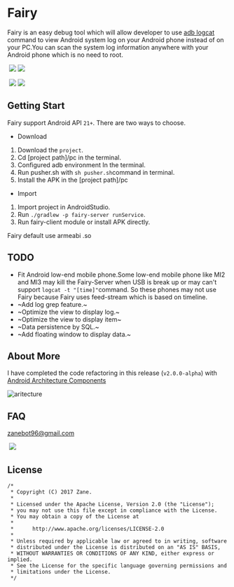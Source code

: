 # Fairy

Fairy is an easy debug tool which will allow developer to use [adb logcat](https://developer.android.com/studio/command-line/logcat.html?hl=zh-cn#outputFormat) command to view Android system log on your Android phone instead of on your PC.You can scan the system log information anywhere with your Android phone which is no need to root.

​                          ![](/screenshot/Screenshot_1.png)              ![](/screenshot/Screenshot_2.png)

​                         ![](/screenshot/Screenshot_3.png)              ![](/screenshot/Screenshot_4.png)

## Getting Start

Fairy support Android API `21+`. There are two ways to choose.

+ Download

1. Download the `project`.
2. Cd [project path]/pc in the terminal.
3. Configured adb environment In the terminal.
4. Run pusher.sh with `sh pusher.sh`command in terminal.
5. Install the APK in the [project path]/pc

+ Import

1. Import project in AndroidStudio.
2. Run `./gradlew -p fairy-server runService`.
3. Run fairy-client module or install APK directly.

Fairy default use armeabi .so

## TODO

- Fit Android low-end mobile phone.Some low-end mobile phone like MI2 and MI3 may kill the Fairy-Server when USB is break up or may can't support `logcat -t "[time]"`command. So these phones may not use Fairy because Fairy uses feed-stream which is based on timeline.
- ~Add log grep feature.~
- ~Optimize the view to display log.~
- ~Optimize the view to display item~
- ~Data persistence by SQL.~
- ~Add floating window to display data.~

## About More

I have completed the code refactoring in this release (`v2.0.0-alpha`) with [Android Architecture Components](https://developer.android.google.cn/topic/libraries/architecture/guide.html)

![aritecture](/screenshot/aritecture.png)

## FAQ

zanebot96@gmail.com

​​                                                                     ![](/screenshot/icon.png)

## License

```
/*
 * Copyright (C) 2017 Zane.
 *
 * Licensed under the Apache License, Version 2.0 (the "License");
 * you may not use this file except in compliance with the License.
 * You may obtain a copy of the License at
 *
 *      http://www.apache.org/licenses/LICENSE-2.0
 *
 * Unless required by applicable law or agreed to in writing, software
 * distributed under the License is distributed on an "AS IS" BASIS,
 * WITHOUT WARRANTIES OR CONDITIONS OF ANY KIND, either express or implied.
 * See the License for the specific language governing permissions and
 * limitations under the License.
 */
```

